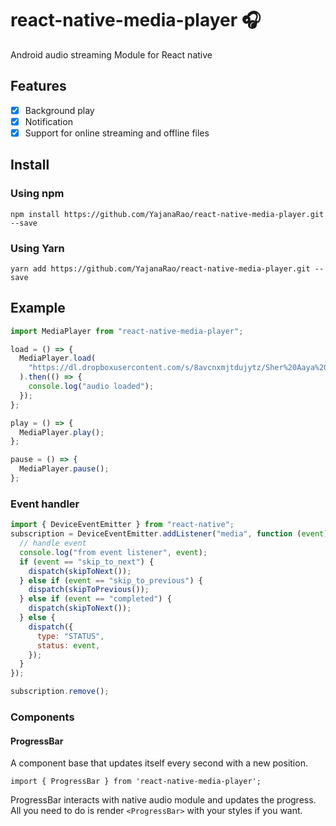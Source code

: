 # react-native-media-player 🎧

Android audio streaming Module for React native

## Features

- [x] Background play
- [x] Notification
- [x] Support for online streaming and offline files

## Install

### Using npm

`npm install https://github.com/YajanaRao/react-native-media-player.git --save`

### Using Yarn

`yarn add https://github.com/YajanaRao/react-native-media-player.git --save`

## Example

```javascript
import MediaPlayer from "react-native-media-player";

load = () => {
  MediaPlayer.load(
    "https://dl.dropboxusercontent.com/s/8avcnxmjtdujytz/Sher%20Aaya%20Sher.mp3?dl=0"
  ).then(() => {
    console.log("audio loaded");
  });
};

play = () => {
  MediaPlayer.play();
};

pause = () => {
  MediaPlayer.pause();
};
```

### Event handler

```javascript
import { DeviceEventEmitter } from "react-native";
subscription = DeviceEventEmitter.addListener("media", function (event) {
  // handle event
  console.log("from event listener", event);
  if (event == "skip_to_next") {
    dispatch(skipToNext());
  } else if (event == "skip_to_previous") {
    dispatch(skipToPrevious());
  } else if (event == "completed") {
    dispatch(skipToNext());
  } else {
    dispatch({
      type: "STATUS",
      status: event,
    });
  }
});

subscription.remove();
```

### Components

#### ProgressBar

A component base that updates itself every second with a new position.

`import { ProgressBar } from 'react-native-media-player';`

ProgressBar interacts with native audio module and updates the progress. All you need to do is render `<ProgressBar>` with your styles if you want.

